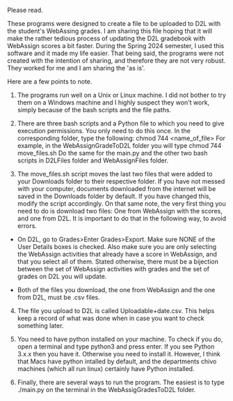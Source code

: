 Please read.

These programs were designed to create a file to be uploaded to D2L with the student's WebAssing grades.
I am sharing this file hoping that it will make the rather tedious process of updating the D2L gradebook with
WebAssign scores a bit faster. During the Spring 2024 semester, I used this software and it made my life easier.
That being said, the programs were not created with the intention of sharing, and therefore they are not very robust. They worked for me and I am sharing the 'as is'.

Here are a few points to note.

1. The programs run well on a Unix or Linux machine. I did not bother to try them on a Windows machine and
I highly suspect they won't work, simply because of the bash scripts and the file paths.

2. There are three bash scripts and a Python file to which you need to give execution permissions. You only need to do this once. In the corresponding folder, type the following: chmod 744 <name_of_file>
For example, in the WebAssignGradeToD2L folder you will type chmod 744 move_files.sh
Do the same for the main.py and the other two bash scripts in D2LFiles folder and WebAssignFiles folder.

3. The move_files.sh script moves the last two files that were added to your Downloads folder to their respective folder. If you have not messed with your computer, documents downloaded from the internet will be saved in the Downloads folder by default. If you have changed this, modify the script accordingly.
On that same note, the very first thing you need to do is download two files: One from WebAssign with the scores, and one from D2L. It is important to do that in the following way, to avoid errors.

  - On D2L, go to Grades>Enter Grades>Export. Make sure NONE of the User Details boxes is checked. Also make sure you are only selecting the WebAssign activities that already have a score in WebAssign, and that you select all of them.
Stated otherwise, there must be a bijection between the set of WebAssign activities with grades and the set of grades on D2L you will update.

  - Both of the files you download, the one from WebAssign and the one from D2L, must be .csv files.

4. The file you upload to D2L is called Uploadable+date.csv. This helps keep a record of what was done when in case you want to check something later.

5. You need to have python installed on your machine. To check if you do, open a terminal and type python3 and press enter. If you see Python 3.x.x then you have it. Otherwise you need to install it. However, I think that Macs have python intalled by default, and the departments chivo machines (which all run linux) certainly have Python installed.
   
5. Finally, there are several ways to run the program. The easiest is to type ./main.py on the terminal in the WebAssigGradesToD2L folder.
